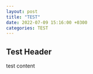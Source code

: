```yaml
---
layout: post
title: "TEST"
date: 2022-07-09 15:16:00 +0300
categories: TEST
---
```


## Test Header

test content

